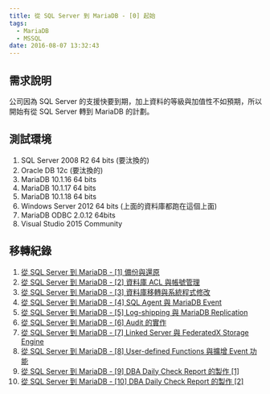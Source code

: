 ```yaml
---
title: 從 SQL Server 到 MariaDB - [0] 起始
tags:
  - MariaDB
  - MSSQL
date: 2016-08-07 13:32:43
---
```


## 需求說明
公司因為 SQL Server 的支援快要到期，加上資料的等級與加值性不如預期，所以開始有從 SQL Server 轉到 MariaDB 的計劃。

## 測試環境
1. SQL Server 2008 R2 64 bits (要汰換的)
1. Oracle DB 12c (要汰換的)
2. MariaDB 10.1.16 64 bits
3. MariaDB 10.1.17 64 bits
3. MariaDB 10.1.18 64 bits
3. Windows Server 2012 64 bits (上面的資料庫都跑在這個上面)
4. MariaDB ODBC 2.0.12 64bits
5. Visual Studio 2015 Community

## 移轉紀錄

1. [從 SQL Server 到 MariaDB - [1] 備份與還原](https://sujunmin.github.io/blog/2016/08/08/%E5%BE%9E%20SQL%20Server%20%E5%88%B0%20MariaDB%20-%20[1]%20%E5%82%99%E4%BB%BD%E8%88%87%E9%82%84%E5%8E%9F/)
2. [從 SQL Server 到 MariaDB - [2] 資料庫 ACL 與帳號管理](https://sujunmin.github.io/blog/2016/08/10/%E5%BE%9E%20SQL%20Server%20%E5%88%B0%20MariaDB%20-%20[2]%20%E8%B3%87%E6%96%99%E5%BA%AB%20ACL%20%E8%88%87%E5%B8%B3%E8%99%9F%E7%AE%A1%E7%90%86/)
3. [從 SQL Server 到 MariaDB - [3] 資料庫移轉與系統程式修改](https://sujunmin.github.io/blog/2016/09/06/SQL%20Server%20%E5%88%B0%20MariaDB%20-%20[3]%20%E8%B3%87%E6%96%99%E5%BA%AB%E7%A7%BB%E8%BD%89%E8%88%87%E7%B3%BB%E7%B5%B1%E7%A8%8B%E5%BC%8F%E4%BF%AE%E6%94%B9/)
4. [從 SQL Server 到 MariaDB - [4] SQL Agent 與 MariaDB Event](https://sujunmin.github.io/blog/2016/09/10/%E5%BE%9E%20SQL%20Server%20%E5%88%B0%20MariaDB%20-%20[4]%20SQL%20Agent%20%E8%88%87%20MariaDB%20Event/)
5. [從 SQL Server 到 MariaDB - [5] Log-shipping 與 MariaDB Replication](https://sujunmin.github.io/blog/2016/09/19/%E5%BE%9E%20SQL%20Server%20%E5%88%B0%20MariaDB%20-%20[5]%20Log-shipping%20%E8%88%87%20MariaDB%20Replication/)
6. [從 SQL Server 到 MariaDB - [6] Audit 的實作](https://sujunmin.github.io/blog/2016/10/03/%E5%BE%9E%20SQL%20Server%20%E5%88%B0%20MariaDB%20-%20[6]%20Audit%20%E7%9A%84%E5%AF%A6%E4%BD%9C/)
7. [從 SQL Server 到 MariaDB - [7] Linked Server 與 FederatedX Storage Engine](https://sujunmin.github.io/blog/2016/10/05/%E5%BE%9E%20SQL%20Server%20%E5%88%B0%20MariaDB%20-%20[7]%20Linked%20Server%20%E8%88%87%20FederatedX%20Storage%20Engine/)
8. [從 SQL Server 到 MariaDB - [8] User-defined Functions 與擴增 Event 功能](https://sujunmin.github.io/blog/2017/06/08/%E5%BE%9E%20SQL%20Server%20%E5%88%B0%20MariaDB%20-%20[8]%20User-defined%20Functions%20%E8%88%87%E6%93%B4%E5%A2%9E%20Event%20%E5%8A%9F%E8%83%BD/)
9. [從 SQL Server 到 MariaDB - [9] DBA Daily Check Report 的製作 [1]](https://sujunmin.github.io/blog/2016/12/27/%E5%BE%9E%20SQL%20Server%20%E5%88%B0%20MariaDB%20-%20[9]%20DBA%20Daily%20Check%20Report%20%E7%9A%84%E8%A3%BD%E4%BD%9C%20[1]/)
10. [從 SQL Server 到 MariaDB - [10] DBA Daily Check Report 的製作 [2]](https://sujunmin.github.io/blog/2016/12/27/%E5%BE%9E%20SQL%20Server%20%E5%88%B0%20MariaDB%20-%20[10]%20DBA%20Daily%20Check%20Report%20%E7%9A%84%E8%A3%BD%E4%BD%9C%20[2]/)
